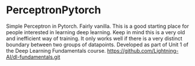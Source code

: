 # PerceptronPytorch
Simple Perceptron in Pytorch. Fairly vanilla. This is a good starting place for people interested in learning deep learning.
Keep in mind this is a very old and inefficient way of training. It only works well if there is a very distinct boundary between two groups 
of datapoints.
Developed as part of Unit 1 of the Deep Learning Fundamentals course. https://github.com/Lightning-AI/dl-fundamentals.git
